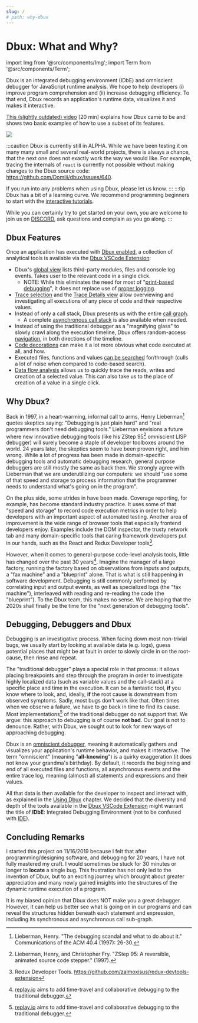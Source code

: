 ```yaml
---
slug: /
# path: why-dbux
---
```


# Dbux: What and Why?

import Img from '@src/components/Img';
import Term from '@src/components/Term';


Dbux is an integrated debugging environment (IDbE) and omniscient debugger for JavaScript runtime analysis. We hope to help developers (i) improve program comprehension and (ii) increase debugging efficiency. To that end, Dbux records an application's runtime data, visualizes it and makes it interactive.

[This (slightly outdated) video](https://www.youtube.com/watch?v=m1ANEuZJFT8) [20 min] <span className="color-gray"></span> explains how Dbux came to be and shows two basic examples of how to use a subset of its features.
<!-- <a href="https://www.youtube.com/watch?v=m1ANEuZJFT8" target="_blank" alt="video">
   <img width="150px" src="https://img.youtube.com/vi/m1ANEuZJFT8/0.jpg" />
</a> -->

<Img screen src="dbux-all-async1.png" />

<!-- https://docusaurus.io/docs/next/markdown-features/admonitions -->
:::caution
Dbux is currently still in ALPHA. While we have been testing it on many many small <CodeLink path="samples" /> and several real-world projects, there is always a chance, that the next one does not exactly work the way we would like. For example, tracing the internals of `react` is currently not possible without making changes to the Dbux source code: https://github.com/Domiii/dbux/issues/640.

If you run into any problems when using Dbux, please let us know.
:::
:::tip
Dbux has a bit of a learning curve. We recommend programming beginners to start with the [interactive tutorials](./dbux-practice/02-tutorial.md).

While you can certainly try to get started on your own, you are welcome to join us on [DISCORD](https://discord.gg/8kR2a7h), ask questions and complain as you go along.
:::


## Dbux Features

<!-- TODO: make this part bigger and more visual -->

Once an application has executed with [Dbux enabled](./using-dbux/02-enable-dbux.mdx), a collection of analytical tools is available via the [Dbux VSCode Extension](./tools-and-configuration/01-dbux-code.mdx):

* Dbux's [global view](./using-dbux/07-global.mdx) lists third-party modules, files and console log events. Takes user to the relevant code in a single click.
  * NOTE: While this eliminates the need for most of "[print-based debugging](https://www.google.com/search?q=print-based+debugging&hl=en)", it does not replace use of [proper logging](https://www.google.com/search?q=logging+programming+best+practices).
* [Trace selection](./using-dbux/05-select-trace.mdx) and the [Trace Details view](./using-dbux/09-trace-details.mdx) allow overviewing and investigating all executions of any piece of code and their respective values.
* Instead of only a call stack, Dbux presents us with the entire [call graph](./using-dbux/08-call-graph.mdx).
  * A complete [asynchronous call stack](./using-dbux/08-call-graph.mdx#call-stack) is also available when needed.
* Instead of using the traditional debugger as a "magnifying glass" to slowly crawl along the execution timeline, Dbux offers random-access [navigation](./using-dbux/09-trace-details.mdx#navigation), in both directions of the timeline.
* [Code decorations](./using-dbux/04-code-decorations.mdx) can make it a lot more obvious what code executed at all, and how.
* Executed files, functions and values [can be searched](./using-dbux/10-search.mdx) for/through (culls a lot of noise when compared to code-based search).
* [Data flow analysis](./using-dbux/11-data-flow.mdx) allows us to quickly trace the reads, writes and creation of a selected value. This can also take us to the place of creation of a value in a single click.



## Why Dbux?

Back in 1997, in a heart-warming, informal call to arms, Henry Lieberman[^1] quotes skeptics saying: "Debugging is just plain hard" and "real programmers don't need debugging tools." Lieberman envisions a future where new innovative debugging tools (like his ZStep 95[^2] omniscient LISP debugger) will surely become a staple of developer toolboxes around the world. 24 years later, the skeptics seem to have been proven right, and him wrong. While a lot of progress has been made in domain-specific debugging tools and automatic debugging research, general purpose debuggers are still mostly the same as back then. We strongly agree with Lieberman that we are underutilizing our computers: we should "use some of that speed and storage to process information that the programmer needs to understand what's going on in the program". 

On the plus side, some strides in <Term term="dynamic runtime analysis" /> have been made. Coverage reporting, for example, has become standard industry practice. It uses some of that "speed and storage" to record code execution metrics in order to help developers with an important aspect of automated testing. Another area of improvement is the wide range of browser tools that especially frontend developers enjoy. Examples include the DOM inspector, the trusty network tab and many domain-specific tools that caring framework developers put in our hands, such as the React and Redux Developer tools[^3].

However, when it comes to general-purpose code-level analysis tools, little has changed over the past 30 years[^4]. Imagine the manager of a large factory, running the factory based on observations from inputs and outputs, a "fax machine" and a "blueprint" alone. That is what is still happening in software development. Debugging is still commonly performed by correlating input and output events, as well as specialized logs (the "fax machine"), interleaved with reading and re-reading the code (the "blueprint"). To the Dbux team, this makes no sense. We are hoping that the 2020s shall finally be the time for the "next generation of debugging tools".

<!-- TODO(re-write + move this)  Some of that data comprises already existing inputs and outputs of the program, sometimes data is produced from a properly reported error, sometimes, we have next to no information, e.g. when staring at a silent console of a server that just gives us the wrong data, when looking at an empty page on the frontend or when looking at syntax errors that only occurred after webpacking/bundling. -->


## Debugging, Debuggers and Dbux

Debugging is an investigative process. When facing down most non-trivial bugs, we usually start by looking at available data (e.g. logs), guess potential places that might be at fault in order to slowly circle in on the root-cause, then rinse and repeat.

The "traditional debugger" plays a special role in that process: it allows placing breakpoints and step through the program in order to investigate highly localized data (such as variable values and the call-stack) at a specific place and time in the execution. It can be a fantastic tool, **if** you know where to look, and, ideally, **if** the root cause is downstream from observed symptoms. Sadly, most bugs don't work like that. Often times when we observe a failure, we have to go back in time to find its cause. Most implementations[^4] of the traditional debugger do not support that.
We argue: this approach to debugging is of course **not bad**. Our goal is not to denounce. Rather, with Dbux, we sought out to look for new ways of approaching debugging.

Dbux is an [omniscient debugger](https://scholar.google.com/scholar?hl=en&as_sdt=0%2C5&q=omniscient+debugger), meaning it automatically gathers and visualizes your application's runtime behavior, and makes it interactive. The term "omniscient" (meaning "**all-knowing**") is a quirky exaggeration (it does not know your grandma's birthday). By default, it records the beginning and end of all executed files and functions, all asynchronous events and the entire trace log, meaning (almost) all statements and expressions and their values.

All that data is then available for the developer to inspect and interact with, as explained in the [Using Dbux](./using-dbux/02-enable-dbux.mdx) chapter. We decided that the diversity and depth of the tools available in the [Dbux VSCode Extension](./tools-and-configuration/01-dbux-code.mdx) might warrant the title of **IDbE**: <Term term="idbe">Integrated Debugging Environment</Term> (not to be confused with [IDE](https://en.wikipedia.org/wiki/Integrated_development_environment)).



<!-- ### Debugging Known vs. Unknown Code

TODO -->


## Concluding Remarks

I started this project on 11/16/2019 because I felt that after programming/designing software, and debugging for 20 years, I have not fully mastered my craft. I would sometimes be stuck for 30 minutes or longer to **locate** a single bug. This frustration has not only led to the invention of Dbux, but to an exciting journey which brought about greater appreciation and many newly gained insights into the structures of the dynamic runtime execution of a program.

It is my biased opinion that Dbux does NOT make you a great debugger. However, it can help us better see what is going on in our programs and can reveal the structures hidden beneath each statement and expression, including its synchronous and asynchronous call sub-graph.

<!-- These days, I personally feel even when debugging without Dbux that I start by strategizing, rather than "going with my gut" and put together a priority queue of places to check, before taking the next step. -->


<!-- Debugging is a quintessential task in the day-to-day life of a software developer. Something went wrong, and it is our job to fix it. Sometimes it is something that we did, sometimes it is someone else in our team, and sometimes it is under-documented, malfunctioning behavior or a regression in a dependency. Sometimes the bug is hiding in code we have recently been working on, sometimes it is hiding in code that we have almost entirely forgotten, sometimes it is hidden in the depth of the `node_modules` folder. -->

<!-- While debugging can be tough, we can get a leg up if we have designed a decent software architecture and proper working knowledge of used technology, frameworks and libraries. But even then,  -->





[^1]: Lieberman, Henry. "The debugging scandal and what to do about it." Communications of the ACM 40.4 (1997): 26-30.
[^2]: Lieberman, Henry, and Christopher Fry. "ZStep 95: A reversible, animated source code stepper." (1997).
[^3]: Redux Developer Tools. https://github.com/zalmoxisus/redux-devtools-extension
[^4]: [replay.io](https://www.replay.io/) aims to add time-travel and collaborative debugging to the traditional debugger.
